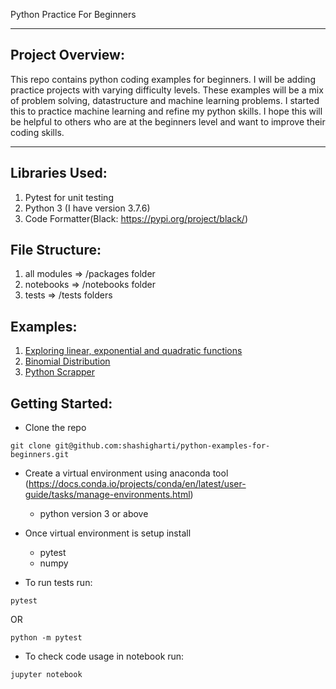 Python Practice For Beginners

------------------------------------------------------------------------------------------------
Project Overview:
-----------------

This repo contains python coding examples for beginners. I will be adding practice projects
with varying difficulty levels. These examples will be a mix of problem solving, datastructure
and machine learning problems. I started this to practice machine learning and refine my python 
skills. I hope this will be helpful to others who are at the beginners level and want to improve
their coding skills.

------------------------------------------------------------------------------------------------

Libraries Used:
---------------
1. Pytest for unit testing
2. Python 3 (I have version 3.7.6)
3. Code Formatter(Black: https://pypi.org/project/black/)

File Structure:
---------------
1. all modules => /packages folder
2. notebooks => /notebooks folder
3. tests => /tests folders

Examples:
---------------
1. [Exploring linear, exponential and quadratic functions](https://github.com/shashigharti/python-examples-for-beginners/blob/master/notebooks/functions.ipynb)
2. [Binomial Distribution](https://github.com/shashigharti/python-examples-for-beginners/blob/master/notebooks/binomial_distribution.ipynb)
3. [Python Scrapper](https://github.com/shashigharti/python-examples-for-beginners/blob/master/notebooks/twitter_scrapper.ipynb)

Getting Started:
---------------

- Clone the repo

```
git clone git@github.com:shashigharti/python-examples-for-beginners.git
```

- Create a virtual environment using anaconda tool (https://docs.conda.io/projects/conda/en/latest/user-guide/tasks/manage-environments.html)
    - python version 3 or above

- Once virtual environment is setup install 
    - pytest
    - numpy

- To run tests run:

```
pytest
```
   OR

```
python -m pytest
```

- To check code usage in notebook run:

``` 
jupyter notebook
```